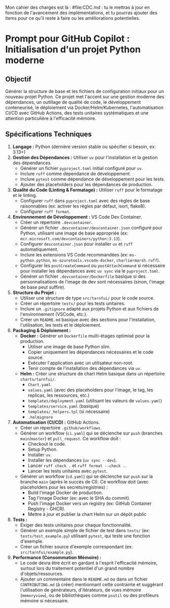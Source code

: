 Mon cahier des charges est là : #file:CDC.md : tu le mettras à jour en fonction de l'avancement des implémentations, et tu pourras ajouter des items pour ce qu'il reste à faire ou les améliorations potentielles.

# Prompt pour GitHub Copilot : Initialisation d'un projet Python moderne

## Objectif

Générer la structure de base et les fichiers de configuration initiaux pour un nouveau projet Python. Ce projet met l'accent sur une gestion moderne des dépendances, un outillage de qualité de code, le développement conteneurisé, le déploiement via Docker/Helm/Kubernetes, l'automatisation CI/CD avec GitHub Actions, des tests unitaires systématiques et une attention particulière à l'efficacité mémoire.

## Spécifications Techniques

1. **Langage :** Python (dernière version stable ou spécifier si besoin, ex: 3.13+)
2. **Gestion des Dépendances :** Utiliser `uv` pour l'installation et la gestion des dépendances.
    * Générer un fichier `pyproject.toml` initial configuré pour `uv`.
    * Inclure `ruff` comme dépendance de développement.
    * Inclure `pytest` comme dépendance de développement pour les tests.
    * Ajouter des placeholders pour les dépendances de production.
3. **Qualité du Code (Linting & Formatage) :** Utiliser `ruff` pour le formatage et le linting.
    * Configurer `ruff` dans `pyproject.toml` avec des règles de base raisonnables (ex: activer les règles par défaut, isort, flake8).
    * Configurer `ruff format`.
4. **Environnement de Développement :** VS Code Dev Container.
    * Créer un répertoire `.devcontainer`.
    * Générer un fichier `.devcontainer/devcontainer.json` configuré pour Python, utilisant une image de base appropriée (ex: `mcr.microsoft.com/devcontainers/python:3.13`).
    * Configurer `devcontainer.json` pour installer `uv` et `ruff` automatiquement.
    * Inclure les extensions VS Code recommandées (ex: `ms-python.python`, `ms-azuretools.vscode-docker`, `charliermarsh.ruff`).
    * Configurer les `postCreateCommand` ou `postAttachCommand` si nécessaire pour installer les dépendances avec `uv sync` via le `pyproject.toml`.
    * Générer un fichier `.devcontainer/Dockerfile` basique si des personnalisations de l'image de dev sont nécessaires (sinon, l'image de base peut suffire).
5. **Structure du Projet :**
    * Utiliser une structure de type `src/tarnfui/` pour le code source.
    * Créer un répertoire `tests/` pour les tests unitaires.
    * Inclure un `.gitignore` adapté aux projets Python et aux fichiers de l'environnement (VSCode, etc.).
    * Créer un `README.md` basique avec des sections pour l'installation, l'utilisation, les tests et le déploiement.
6. **Packaging & Déploiement :**
    * **Docker :** Générer un `Dockerfile` multi-étages optimisé pour la production.
        * Utiliser une image de base Python slim.
        * Copier uniquement les dépendances nécessaires et le code source.
        * Exécuter l'application avec un utilisateur non-root.
        * Tenir compte de l'installation des dépendances via `uv`.
    * **Helm :** Créer une structure de chart Helm basique dans un répertoire `charts/tarnfui/`.
        * `Chart.yaml`
        * `values.yaml` (avec des placeholders pour l'image, le tag, les replicas, les ressources, etc.)
        * `templates/deployment.yaml` (utilisant les valeurs de `values.yaml`)
        * `templates/service.yaml` (basique)
        * `templates/_helpers.tpl` (si nécessaire)
        * `.helmignore`
7. **Automatisation (CI/CD) :** GitHub Actions.
    * Créer un répertoire `.github/workflows`.
    * Générer un workflow (`ci.yaml`) qui se déclenche sur `push` (branches `main`/`master`) et `pull_request`. Ce workflow doit :
        * Checkout le code.
        * Setup Python.
        * Installer `uv`.
        * Installer les dépendances (`uv sync --dev`).
        * Lancer `ruff check .` et `ruff format --check .`.
        * Lancer les tests unitaires avec `pytest`.
    * Générer un workflow (`cd.yaml`) qui se déclenche sur `push` sur la branche `main` (après le succès de CI). Ce workflow doit (avec placeholders pour les secrets/registries) :
        * Build l'image Docker de production.
        * Tag l'image Docker (ex: avec le SHA du commit).
        * Push l'image Docker vers un registry (ex: GitHub Container Registry - GHCR).
        * Mettre à jour et publier la chart Helm sur un dépôt public
8. **Tests :**
    * Exiger des tests unitaires pour chaque fonctionnalité.
    * Générer un exemple simple de fichier de test dans `tests/` (ex: `tests/test_example.py`) utilisant `pytest`, qui teste une fonction d'exemple.
    * Créer un fichier source d'exemple correspondant (ex: `src/tarnfui/example.py`).
9. **Performance (Consommation Mémoire) :**
    * Le code devra être écrit en gardant à l'esprit l'efficacité mémoire, surtout lors du traitement potentiel d'un grand nombre d'objets/ressources.
    * Ajouter un commentaire dans le `README.md` ou dans un fichier `CONTRIBUTING.md` (à créer) mentionnant cette contrainte et suggérant l'utilisation de générateurs, d'itérateurs, de vues mémoire (`memoryview`), ou de bibliothèques comme `psutil` ou des profileurs mémoire si nécessaire.
